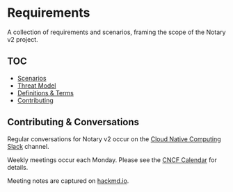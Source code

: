 # Requirements

A collection of requirements and scenarios, framing the scope of the Notary v2 project.

## TOC

- [Scenarios](./scenarios.md)
- [Threat Model](./threatmodel.md)
- [Definitions & Terms](.definitions-terms.md)
- [Contributing](#contributing)

## Contributing & Conversations

Regular conversations for Notary v2 occur on the [Cloud Native Computing Slack](https://app.slack.com/client/T08PSQ7BQ/CQUH8U287?) channel.

Weekly meetings occur each Monday. Please see the [CNCF Calendar](https://www.cncf.io/community/calendar/) for details.

Meeting notes are captured on [hackmd.io](https://hackmd.io/_vrqBGAOSUC_VWvFzWruZw).